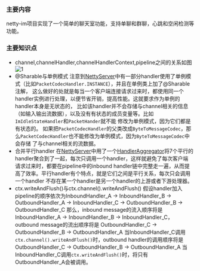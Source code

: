 ### 主要内容
netty-im项目实现了一个简单的聊天室功能，支持单聊和群聊，心跳和空闲检测等功能。
### 主要知识点
- channel,channelHandler,channelHandlerContext,pipeline之间的关系如图
![1](images/channel与pipeline.jpg)
- @Sharable与单例模式
注意到[NettyServer](http://)中有一部分handler使用了单例模式（比如`PacketCodecHandler.INSTANCE`），并且在单例类上加了@Sharable注解，
这么做好的处就是每当一个客户端连接请求过来时，都使用同一个handler实例进行处理，以便节省开销，提高性能。这就要求作为单例的handler本身是无状态的，
比如该handler并不会存储与channel相关的信息（如输入输出流数据），以及没有有状态的成员变量等。比如`ImIdleStateHandler`和`PacketHander`就不能
修改为单例模式，因为它们都是有状态的。
如果把`PacketCodecHandler`的父类改成`ByteToMessageCodec`，那么`PacketCodecHandler`也不能修改为单例模式，因为`ByteToMessageCodec`中会存储
了与channel相关的流数据。
- 合并平行handler
在[NettyServer](http://)中用了一个[HandlerAggregator](http://)将7个平行的handler聚合到了一起，每次只调用一个handler，这样就避免了每次客户端
请求过来时，都要在pipeline中的inbound handler链中完整走一遍，从而提高了效率。平行handler有个特点，就是它们之间是平行关系，每次只会调用一个handler
不存在某一个handler是另一个handler的上游或者下游处理器。
- ctx.writeAndFlush()与ctx.channel().writeAndFlush()
假设handler加入pipeline的顺序依次为InboundHandler_A → InboundHandler_B → OutboundHandler_A → InboundHandler_C → OutboundHandler_B → OutboundHandler_C
那么，inbound message的流入顺序将是InboundHandler_A → InboundHandler_B → InboundHandler_C，outbound message的流出顺序将是
OutboundHandler_C → OutboundHandler_B → OutboundHandler_A
当InboundHandler_C调用`ctx.channel().writeAndFlush()`时，outbound handler的调用顺序将是OutboundHandler_C → OutboundHandler_B → OutboundHandler_A
当InboundHandler_C调用`ctx.writeAndFlush()`时，将只有OutboundHandler_A会被调用。
